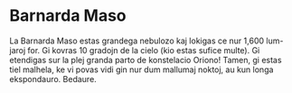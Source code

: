 # Barnarda Maso

La Barnarda Maso estas grandega nebulozo kaj lokigas ce nur 1,600 lum-jaroj for.
Gi kovras 10 gradojn de la cielo (kio estas sufice multe). Gi etendigas sur la
plej granda parto de konstelacio Oriono! Tamen, gi estas tiel malhela, ke vi
povas vidi gin nur dum mallumaj noktoj, au kun longa ekspondauro. Bedaure.
